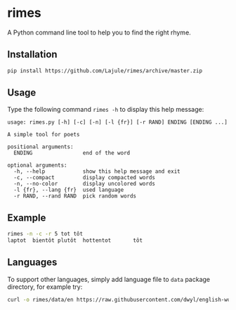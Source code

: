 # rimes

A Python command line tool to help you to find the right rhyme.

## Installation

```sh
pip install https://github.com/Lajule/rimes/archive/master.zip
```

## Usage

Type the following command `rimes -h` to display this help message:

```
usage: rimes.py [-h] [-c] [-n] [-l {fr}] [-r RAND] ENDING [ENDING ...]

A simple tool for poets

positional arguments:
  ENDING                end of the word

optional arguments:
  -h, --help            show this help message and exit
  -c, --compact         display compacted words
  -n, --no-color        display uncolored words
  -l {fr}, --lang {fr}  used language
  -r RAND, --rand RAND  pick random words
```

## Example

```sh
rimes -n -c -r 5 tot tôt
laptot  bientôt plutôt  hottentot       tôt
```

## Languages

To support other languages, simply add language file to `data` package directory, for example try:

```sh
curl -o rimes/data/en https://raw.githubusercontent.com/dwyl/english-words/master/words_alpha.txt
```
